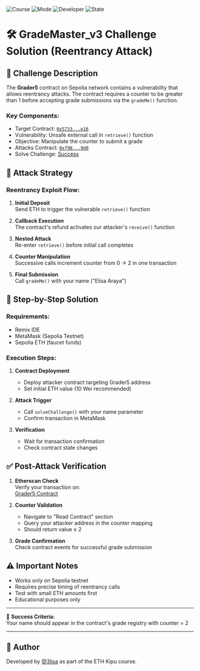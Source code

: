 ![Course](https://img.shields.io/badge/Course-ETH_Kipu-blue)
![Mode](https://img.shields.io/badge/Mode-Online-lightgrey)
![Developer](https://img.shields.io/badge/Developer-3lisa-purple)
![State](https://img.shields.io/badge/State-Approved-brightgreen)

# 🛠️ GradeMaster_v3 Challenge Solution (Reentrancy Attack)

## 📝 Challenge Description  
The **Grader5** contract on Sepolia network contains a vulnerability that allows reentrancy attacks. The contract requires a counter to be greater than 1 before accepting grade submissions via the `gradeMe()` function.

### Key Components:
- Target Contract: [`0x5733...e16`](https://sepolia.etherscan.io/address/0x5733eE985e22eFF46F595376d79e31413b1A1e16)
- Vulnerability: Unsafe external call in `retrieve()` function
- Objective: Manipulate the counter to submit a grade
- Attacks Contract: [`0xf98...9d0`](https://sepolia.etherscan.io/address/0xf98bf56b0b7963c085553dcc6274591c448059d0)
- Solve Challenge: [Success](https://sepolia.etherscan.io/tx/0x9a3a72c01b6a655c8875a161b4ac3505481922941a20c1857918decb8eadfb1c)

## 🚀 Attack Strategy
### Reentrancy Exploit Flow:
1. **Initial Deposit**  
   Send ETH to trigger the vulnerable `retrieve()` function

2. **Callback Execution**  
   The contract's refund activates our attacker's `receive()` function

3. **Nested Attack**  
   Re-enter `retrieve()` before initial call completes

4. **Counter Manipulation**  
   Successive calls increment counter from 0 → 2 in one transaction

5. **Final Submission**  
   Call `gradeMe()` with your name ("Elisa Araya")

## 🧰 Step-by-Step Solution
### Requirements:
- Remix IDE
- MetaMask (Sepolia Testnet)
- Sepolia ETH (faucet funds)

### Execution Steps:
1. **Contract Deployment**
   - Deploy attacker contract targeting Grader5 address
   - Set initial ETH value (10 Wei recommended)

2. **Attack Trigger**
   - Call `solveChallenge()` with your name parameter
   - Confirm transaction in MetaMask

3. **Verification**
   - Wait for transaction confirmation
   - Check contract state changes

## ✅ Post-Attack Verification
1. **Etherscan Check**  
   Verify your transaction on:  
   [Grader5 Contract](https://sepolia.etherscan.io/address/0x5733eE985e22eFF46F595376d79e31413b1A1e16)

2. **Counter Validation**  
   - Navigate to "Read Contract" section  
   - Query your attacker address in the counter mapping  
   - Should return value ≥ 2

3. **Grade Confirmation**  
   Check contract events for successful grade submission

## ⚠️ Important Notes
- Works only on Sepolia testnet
- Requires precise timing of reentrancy calls
- Test with small ETH amounts first
- Educational purposes only

---

🎉 **Success Criteria:**  
Your name should appear in the contract's grade registry with counter = 2

---

## 🧠 Author

Developed by [@3lisa](https://github.com/mariaelisaaraya) as part of the ETH Kipu course.
